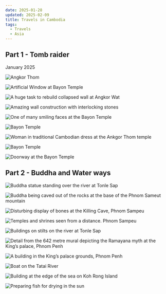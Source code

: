 ```yaml
---
date: 2025-01-28
updated: 2025-02-09
title: Travels in Cambodia
tags:
  - Travels
  - Asia
---
```

## Part 1 - Tomb raider

January 2025

![Angkor Thom](https://live.staticflickr.com/65535/54291183890_24697671e0_h_d.jpg)


<!-- more -->

![Artificial Window at Bayon Temple](https://live.staticflickr.com/65535/54290751521_c5370120c5_h_d.jpg)


![A huge task to rebuild collapsed wall at Angkor Wat](https://live.staticflickr.com/65535/54289874077_3d03bb2035_h_d.jpg)

![Amazing wall construction with interlocking stones](https://live.staticflickr.com/65535/54291000953_63b5abb39d_h_d.jpg)

![One of many smiling faces at the Bayon Temple](https://live.staticflickr.com/65535/54296589377_a00c8ddd19_h_d.jpg)

![Bayon Temple](https://live.staticflickr.com/65535/54290751196_a4f2c95a4f_h_d.jpg)

![Woman in traditional Cambodian dress at the Ankgor Thom temple](https://live.staticflickr.com/65535/54290992059_0f6d594bb4_h_d.jpg)

![Bayon Temple](https://live.staticflickr.com/65535/54290751791_02f5c8378f_h_d.jpg)


![Doorway at the Bayon Temple](https://live.staticflickr.com/65535/54290751731_22c8f7b85c_h_d.jpg)

## Part 2 - Buddha and Water ways

![Buddha statue standing over the river at Tonle Sap ](https://live.staticflickr.com/65535/54309498907_8371ae32bd_h_d.jpg)

![Buddha being caved out of the rocks at the base of the Phnom Sameut mountain](https://live.staticflickr.com/65535/54310541534_2f9308935c_h_d.jpg)

![Disturbing display of bones at the Killing Cave, Phnom Sampeu](https://live.staticflickr.com/65535/54310535139_865610ea66_h_d.jpg)

![Temples and shrines seen from a distance. Phnom Sampeu ](https://live.staticflickr.com/65535/54310555213_a2b87679d5_h_d.jpg)

![Buildings on stilts on the river at Tonle Sap](https://live.staticflickr.com/65535/54309446737_ac9e18fcbe_h_d.jpg)

![Detail from the 642 metre mural depicting the Ramayana myth at the King’s palace, Phnom Penh](https://live.staticflickr.com/65535/54310297386_247ef851b2_h_d.jpg)

![A building in the King’s palace grounds, Phnom Penh](https://live.staticflickr.com/65535/54311931197_8b35ad66a6_h_d.jpg)

![Boat on the Tatai River](https://live.staticflickr.com/65535/54310707090_4bdd00ec78_h_d.jpg)

![Building at the edge of the sea on Koh Rong Island](https://live.staticflickr.com/65535/54310269311_7d2ce16924_h_d.jpg)

![Preparing fish for drying in the sun](https://live.staticflickr.com/65535/54310614933_7a897549d2_h_d.jpg)

